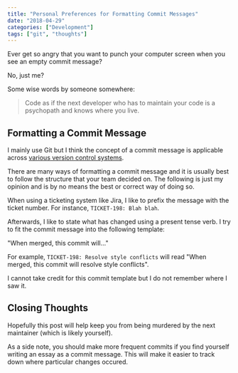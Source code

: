 ```yaml
---
title: "Personal Preferences for Formatting Commit Messages"
date: "2018-04-29"
categories: ["Development"]
tags: ["git", "thoughts"]
---
```


Ever get so angry that you want to punch your computer screen when you see an empty commit message?

No, just me?

Some wise words by someone somewhere:

> Code as if the next developer who has to maintain your code is a psychopath and knows where you live.

## Formatting a Commit Message

I mainly use Git but I think the concept of a commit message is applicable across [various version control systems](/blog/what-is-version-control).

There are many ways of formatting a commit message and it is usually best to follow the structure that your team decided on. The following is just my opinion and is by no means the best or correct way of doing so.

When using a ticketing system like Jira, I like to prefix the message with the ticket number. For instance, `TICKET-198: Blah blah`.

Afterwards, I like to state what has changed using a present tense verb. I try to fit the commit message into the following template:

"When merged, this commit will..."

For example, `TICKET-198: Resolve style conflicts` will read "When merged, this commit will resolve style conflicts".

I cannot take credit for this commit template but I do not remember where I saw it.

## Closing Thoughts

Hopefully this post will help keep you from being murdered by the next maintainer (which is likely yourself).

As a side note, you should make more frequent commits if you find yourself writing an essay as a commit message. This will make it easier to track down where particular changes occured.

